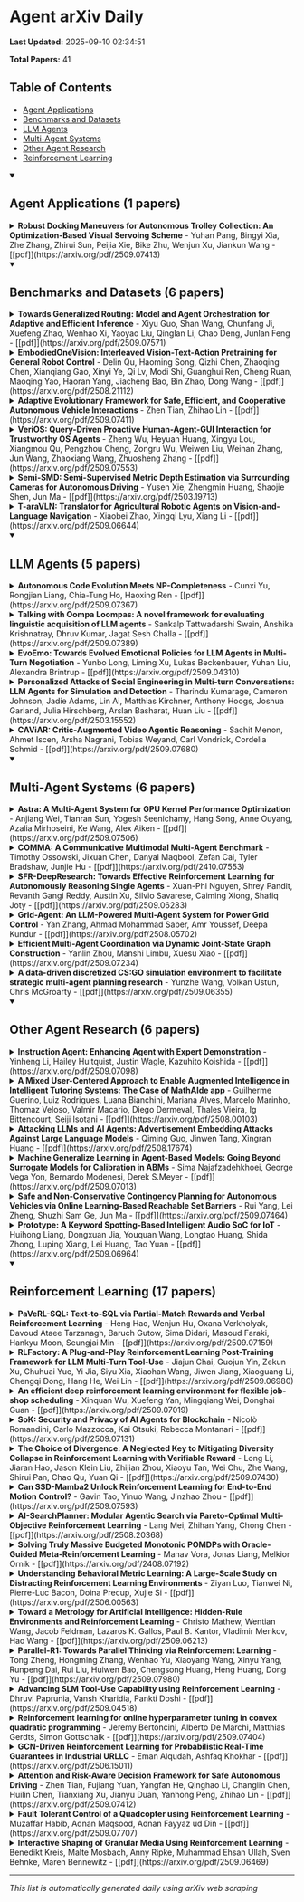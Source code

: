 # Agent arXiv Daily

**Last Updated:** 2025-09-10 02:34:51

**Total Papers:** 41

## Table of Contents

- [Agent Applications](#agent-applications)
- [Benchmarks and Datasets](#benchmarks-and-datasets)
- [LLM Agents](#llm-agents)
- [Multi-Agent Systems](#multi-agent-systems)
- [Other Agent Research](#other-agent-research)
- [Reinforcement Learning](#reinforcement-learning)

<details open>
<summary><h2>Agent Applications (1 papers)</h2></summary>

<details>
<summary><strong>Robust Docking Maneuvers for Autonomous Trolley Collection: An Optimization-Based Visual Servoing Scheme</strong> - Yuhan Pang, Bingyi Xia, Zhe Zhang, Zhirui Sun, Peijia Xie, Bike Zhu, Wenjun Xu, Jiankun Wang - [[pdf]](https://arxiv.org/pdf/2509.07413)</summary>

**Abstract:** Service robots have demonstrated significant potential for autonomous trolley collection and redistribution in public spaces like airports or warehouses to improve efficiency and reduce cost. Usually, a fully autonomous system for the collection and transportation of multiple trolleys is based on a Leader-Follower formation of mobile manipulators, where reliable docking maneuvers of the mobile base are essential to align trolleys into organized queues. However, developing a vision-based robotic docking system faces significant challenges: high precision requirements, environmental disturbances, and inherent robot constraints. To address these challenges, we propose an optimization-based Visual Servoing scheme that incorporates active infrared markers for robust feature extraction across diverse lighting conditions. This framework explicitly models nonholonomic kinematics and visibility constraints within the Hybrid Visual Servoing problem, augmented with an observer for disturbance rejection to ensure precise and stable docking. Experimental results across diverse environments demonstrate the robustness of this system, with quantitative evaluations confirming high docking accuracy.

**arXiv ID:** 2509.07413
</details>

</details>

<details open>
<summary><h2>Benchmarks and Datasets (6 papers)</h2></summary>

<details>
<summary><strong>Towards Generalized Routing: Model and Agent Orchestration for Adaptive and Efficient Inference</strong> - Xiyu Guo, Shan Wang, Chunfang Ji, Xuefeng Zhao, Wenhao Xi, Yaoyao Liu, Qinglan Li, Chao Deng, Junlan Feng - [[pdf]](https://arxiv.org/pdf/2509.07571)</summary>

**Abstract:** The rapid advancement of large language models (LLMs) and domain-specific AI agents has greatly expanded the ecosystem of AI-powered services. User queries, however, are highly diverse and often span multiple domains and task types, resulting in a complex and heterogeneous landscape. This diversity presents a fundamental routing challenge: how to accurately direct each query to an appropriate execution unit while optimizing both performance and efficiency. To address this, we propose MoMA (Mixture of Models and Agents), a generalized routing framework that integrates both LLM and agent-based routing. Built upon a deep understanding of model and agent capabilities, MoMA effectively handles diverse queries through precise intent recognition and adaptive routing strategies, achieving an optimal balance between efficiency and cost. Specifically, we construct a detailed training dataset to profile the capabilities of various LLMs under different routing model structures, identifying the most suitable tasks for each LLM. During inference, queries are dynamically routed to the LLM with the best cost-performance efficiency. We also introduce an efficient agent selection strategy based on a context-aware state machine and dynamic masking. Experimental results demonstrate that the MoMA router offers superior cost-efficiency and scalability compared to existing approaches.

**arXiv ID:** 2509.07571
</details>

<details>
<summary><strong>EmbodiedOneVision: Interleaved Vision-Text-Action Pretraining for General Robot Control</strong> - Delin Qu, Haoming Song, Qizhi Chen, Zhaoqing Chen, Xianqiang Gao, Xinyi Ye, Qi Lv, Modi Shi, Guanghui Ren, Cheng Ruan, Maoqing Yao, Haoran Yang, Jiacheng Bao, Bin Zhao, Dong Wang - [[pdf]](https://arxiv.org/pdf/2508.21112)</summary>

**Abstract:** The human ability to seamlessly perform multimodal reasoning and physical interaction in the open world is a core goal for general-purpose embodied intelligent systems. Recent vision-language-action (VLA) models, which are co-trained on large-scale robot and visual-text data, have demonstrated notable progress in general robot control. However, they still fail to achieve human-level flexibility in interleaved reasoning and interaction. In this work, introduce EO-Robotics, consists of EO-1 model and EO-Data1.5M dataset. EO-1 is a unified embodied foundation model that achieves superior performance in multimodal embodied reasoning and robot control through interleaved vision-text-action pre-training. The development of EO-1 is based on two key pillars: (i) a unified architecture that processes multimodal inputs indiscriminately (image, text, video, and action), and (ii) a massive, high-quality multimodal embodied reasoning dataset, EO-Data1.5M, which contains over 1.5 million samples with emphasis on interleaved vision-text-action comprehension. EO-1 is trained through synergies between auto-regressive decoding and flow matching denoising on EO-Data1.5M, enabling seamless robot action generation and multimodal embodied reasoning. Extensive experiments demonstrate the effectiveness of interleaved vision-text-action learning for open-world understanding and generalization, validated through a variety of long-horizon, dexterous manipulation tasks across multiple embodiments. This paper details the architecture of EO-1, the data construction strategy of EO-Data1.5M, and the training methodology, offering valuable insights for developing advanced embodied foundation models.

**arXiv ID:** 2508.21112
</details>

<details>
<summary><strong>Adaptive Evolutionary Framework for Safe, Efficient, and Cooperative Autonomous Vehicle Interactions</strong> - Zhen Tian, Zhihao Lin - [[pdf]](https://arxiv.org/pdf/2509.07411)</summary>

**Abstract:** Modern transportation systems face significant challenges in ensuring road safety, given serious injuries caused by road accidents. The rapid growth of autonomous vehicles (AVs) has prompted new traffic designs that aim to optimize interactions among AVs. However, effective interactions between AVs remains challenging due to the absence of centralized control. Besides, there is a need for balancing multiple factors, including passenger demands and overall traffic efficiency. Traditional rule-based, optimization-based, and game-theoretic approaches each have limitations in addressing these challenges. Rule-based methods struggle with adaptability and generalization in complex scenarios, while optimization-based methods often require high computational resources. Game-theoretic approaches, such as Stackelberg and Nash games, suffer from limited adaptability and potential inefficiencies in cooperative settings. This paper proposes an Evolutionary Game Theory (EGT)-based framework for AV interactions that overcomes these limitations by utilizing a decentralized and adaptive strategy evolution mechanism. A causal evaluation module (CEGT) is introduced to optimize the evolutionary rate, balancing mutation and evolution by learning from historical interactions. Simulation results demonstrate the proposed CEGT outperforms EGT and popular benchmark games in terms of lower collision rates, improved safety distances, higher speeds, and overall better performance compared to Nash and Stackelberg games across diverse scenarios and parameter settings.

**arXiv ID:** 2509.07411
</details>

<details>
<summary><strong>VeriOS: Query-Driven Proactive Human-Agent-GUI Interaction for Trustworthy OS Agents</strong> - Zheng Wu, Heyuan Huang, Xingyu Lou, Xiangmou Qu, Pengzhou Cheng, Zongru Wu, Weiwen Liu, Weinan Zhang, Jun Wang, Zhaoxiang Wang, Zhuosheng Zhang - [[pdf]](https://arxiv.org/pdf/2509.07553)</summary>

**Abstract:** With the rapid progress of multimodal large language models, operating system (OS) agents become increasingly capable of automating tasks through on-device graphical user interfaces (GUIs). However, most existing OS agents are designed for idealized settings, whereas real-world environments often present untrustworthy conditions. To mitigate risks of over-execution in such scenarios, we propose a query-driven human-agent-GUI interaction framework that enables OS agents to decide when to query humans for more reliable task completion. Built upon this framework, we introduce VeriOS-Agent, a trustworthy OS agent trained with a two-stage learning paradigm that falicitate the decoupling and utilization of meta-knowledge. Concretely, VeriOS-Agent autonomously executes actions in normal conditions while proactively querying humans in untrustworthy scenarios. Experiments show that VeriOS-Agent improves the average step-wise success rate by 20.64\% in untrustworthy scenarios over the state-of-the-art, without compromising normal performance. Analysis highlights VeriOS-Agent's rationality, generalizability, and scalability. The codes, datasets and models are available at this https URL.

**arXiv ID:** 2509.07553
</details>

<details>
<summary><strong>Semi-SMD: Semi-Supervised Metric Depth Estimation via Surrounding Cameras for Autonomous Driving</strong> - Yusen Xie, Zhengmin Huang, Shaojie Shen, Jun Ma - [[pdf]](https://arxiv.org/pdf/2503.19713)</summary>

**Abstract:** In this paper, we introduce Semi-SMD, a novel metric depth estimation framework tailored for surrounding cameras equipment in autonomous driving. In this work, the input data consists of adjacent surrounding frames and camera parameters. We propose a unified spatial-temporal-semantic fusion module to construct the visual fused features. Cross-attention components for surrounding cameras and adjacent frames are utilized to focus on metric scale information refinement and temporal feature matching. Building on this, we propose a pose estimation framework using surrounding cameras, their corresponding estimated depths, and extrinsic parameters, which effectively address the scale ambiguity in multi-camera setups. Moreover, semantic world model and monocular depth estimation world model are integrated to supervised the depth estimation, which improve the quality of depth estimation. We evaluate our algorithm on DDAD and nuScenes datasets, and the results demonstrate that our method achieves state-of-the-art performance in terms of surrounding camera based depth estimation quality. The source code will be available on this https URL.

**arXiv ID:** 2503.19713
</details>

<details>
<summary><strong>T-araVLN: Translator for Agricultural Robotic Agents on Vision-and-Language Navigation</strong> - Xiaobei Zhao, Xingqi Lyu, Xiang Li - [[pdf]](https://arxiv.org/pdf/2509.06644)</summary>

**Abstract:** Agricultural robotic agents have been becoming powerful helpers in a wide range of agricultural tasks, nevertheless, still heavily rely on manual operation or untransportable railway for movement. The AgriVLN method and the A2A benchmark pioneeringly extend Vision-and-Language Navigation (VLN) to the agricultural domain, enabling agents navigate to the target position following the natural language instructions. AgriVLN effectively understands the simple instructions, however, often misunderstands the complicated instructions. To bridge this gap, we propose the method of Translator for Agricultural Robotic Agents on Vision-and-Language Navigation (T-araVLN), in which the Instruction Translator module translates the original instruction to be both refined and precise. Being evaluated on the A2A benchmark, our T-araVLN effectively improves SR from 0.47 to 0.63 and reduces NE from 2.91m to 2.28m, demonstrating the state-of-the-art performance in the agricultural domain. Code: this https URL.

**arXiv ID:** 2509.06644
</details>

</details>

<details open>
<summary><h2>LLM Agents (5 papers)</h2></summary>

<details>
<summary><strong>Autonomous Code Evolution Meets NP-Completeness</strong> - Cunxi Yu, Rongjian Liang, Chia-Tung Ho, Haoxing Ren - [[pdf]](https://arxiv.org/pdf/2509.07367)</summary>

**Abstract:** Large language models (LLMs) have recently shown strong coding abilities, enabling not only static code generation but also iterative code self-evolving through agentic frameworks. Recently, AlphaEvolve \cite{novikov2025alphaevolve} demonstrated that LLM-based coding agents can autonomously improve algorithms and surpass human experts, with scopes limited to isolated kernels spanning hundreds of lines of code. Inspired by AlphaEvolve, we present SATLUTION, the first framework to extend LLM-based code evolution to the full repository scale, encompassing hundreds of files and tens of thousands of lines of C/C++ code. Targeting Boolean Satisfiability (SAT), the canonical NP-complete problem and a cornerstone of both theory and applications. SATLUTION orchestrates LLM agents to directly evolve solver repositories under strict correctness guarantees and distributed runtime feedback, while simultaneously self-evolving its own evolution policies and rules. Starting from SAT Competition 2024 codebases and benchmark, SATLUTION evolved solvers that decisively outperformed the human-designed winners of the SAT Competition 2025, and also surpassed both 2024 and 2025 champions on the 2024 benchmarks.

**arXiv ID:** 2509.07367
</details>

<details>
<summary><strong>Talking with Oompa Loompas: A novel framework for evaluating linguistic acquisition of LLM agents</strong> - Sankalp Tattwadarshi Swain, Anshika Krishnatray, Dhruv Kumar, Jagat Sesh Challa - [[pdf]](https://arxiv.org/pdf/2509.07389)</summary>

**Abstract:** Existing evaluation studies on linguistic competence of large language models (LLM agents) have focused primarily on vocabulary learning, morphological rule induction, syntactic generalization, pragmatic inference, and cross-linguistic transfer. However, none assess whether LLM agents can acquire a language through pattern recognition and interactive feedback, a central feature of human language acquisition. We propose a novel experimental framework in which an LLM agent is evaluated on its ability to acquire and use a newly constructed language (Tinkatongue) in conversation with a bot that understands only Tinkatongue. Our findings show that LLM agents fail to establish a conversation within 100 responses, yet they adopt distinct strategies that mirror human approaches to language learning. The results suggest a new direction for evaluation benchmarks and open pathways to model designs that learn more effectively from interactive feedback.

**arXiv ID:** 2509.07389
</details>

<details>
<summary><strong>EvoEmo: Towards Evolved Emotional Policies for LLM Agents in Multi-Turn Negotiation</strong> - Yunbo Long, Liming Xu, Lukas Beckenbauer, Yuhan Liu, Alexandra Brintrup - [[pdf]](https://arxiv.org/pdf/2509.04310)</summary>

**Abstract:** Recent research on Chain-of-Thought (CoT) reasoning in Large Language Models (LLMs) has demonstrated that agents can engage in \textit{complex}, \textit{multi-turn} negotiations, opening new avenues for agentic AI. However, existing LLM agents largely overlook the functional role of emotions in such negotiations, instead generating passive, preference-driven emotional responses that make them vulnerable to manipulation and strategic exploitation by adversarial counterparts. To address this gap, we present EvoEmo, an evolutionary reinforcement learning framework that optimizes dynamic emotional expression in negotiations. EvoEmo models emotional state transitions as a Markov Decision Process and employs population-based genetic optimization to evolve high-reward emotion policies across diverse negotiation scenarios. We further propose an evaluation framework with two baselines -- vanilla strategies and fixed-emotion strategies -- for benchmarking emotion-aware negotiation. Extensive experiments and ablation studies show that EvoEmo consistently outperforms both baselines, achieving higher success rates, higher efficiency, and increased buyer savings. This findings highlight the importance of adaptive emotional expression in enabling more effective LLM agents for multi-turn negotiation.

**arXiv ID:** 2509.04310
</details>

<details>
<summary><strong>Personalized Attacks of Social Engineering in Multi-turn Conversations: LLM Agents for Simulation and Detection</strong> - Tharindu Kumarage, Cameron Johnson, Jadie Adams, Lin Ai, Matthias Kirchner, Anthony Hoogs, Joshua Garland, Julia Hirschberg, Arslan Basharat, Huan Liu - [[pdf]](https://arxiv.org/pdf/2503.15552)</summary>

**Abstract:** The rapid advancement of conversational agents, particularly chatbots powered by Large Language Models (LLMs), poses a significant risk of social engineering (SE) attacks on social media platforms. SE detection in multi-turn, chat-based interactions is considerably more complex than single-instance detection due to the dynamic nature of these conversations. A critical factor in mitigating this threat is understanding the SE attack mechanisms through which SE attacks operate, specifically how attackers exploit vulnerabilities and how victims' personality traits contribute to their susceptibility. In this work, we propose an LLM-agentic framework, SE-VSim, to simulate SE attack mechanisms by generating multi-turn conversations. We model victim agents with varying personality traits to assess how psychological profiles influence susceptibility to manipulation. Using a dataset of over 1000 simulated conversations, we examine attack scenarios in which adversaries, posing as recruiters, funding agencies, and journalists, attempt to extract sensitive information. Based on this analysis, we present a proof of concept, SE-OmniGuard, to offer personalized protection to users by leveraging prior knowledge of the victims personality, evaluating attack strategies, and monitoring information exchanges in conversations to identify potential SE attempts.

**arXiv ID:** 2503.15552
</details>

<details>
<summary><strong>CAViAR: Critic-Augmented Video Agentic Reasoning</strong> - Sachit Menon, Ahmet Iscen, Arsha Nagrani, Tobias Weyand, Carl Vondrick, Cordelia Schmid - [[pdf]](https://arxiv.org/pdf/2509.07680)</summary>

**Abstract:** Video understanding has seen significant progress in recent years, with models' performance on perception from short clips continuing to rise. Yet, multiple recent benchmarks, such as LVBench, Neptune, and ActivityNet-RTL, show performance wanes for tasks requiring complex reasoning on videos as queries grow more complex and videos grow longer. In this work, we ask: can existing perception capabilities be leveraged to successfully perform more complex video reasoning? In particular, we develop a large language model agent given access to video modules as subagents or tools. Rather than following a fixed procedure to solve queries as in previous work such as Visual Programming, ViperGPT, and MoReVQA, the agent uses the results of each call to a module to determine subsequent steps. Inspired by work in the textual reasoning domain, we introduce a critic to distinguish between instances of successful and unsuccessful sequences from the agent. We show that the combination of our agent and critic achieve strong performance on the previously-mentioned datasets.

**arXiv ID:** 2509.07680
</details>

</details>

<details open>
<summary><h2>Multi-Agent Systems (6 papers)</h2></summary>

<details>
<summary><strong>Astra: A Multi-Agent System for GPU Kernel Performance Optimization</strong> - Anjiang Wei, Tianran Sun, Yogesh Seenichamy, Hang Song, Anne Ouyang, Azalia Mirhoseini, Ke Wang, Alex Aiken - [[pdf]](https://arxiv.org/pdf/2509.07506)</summary>

**Abstract:** GPU kernel optimization has long been a central challenge at the intersection of high-performance computing and machine learning. Efficient kernels are crucial for accelerating large language model (LLM) training and serving, yet attaining high performance typically requires extensive manual tuning. Compiler-based systems reduce some of this burden, but still demand substantial manual design and engineering effort. Recently, researchers have explored using LLMs for GPU kernel generation, though prior work has largely focused on translating high-level PyTorch modules into CUDA code. In this work, we introduce Astra, the first LLM-based multi-agent system for GPU kernel optimization. Unlike previous approaches, Astra starts from existing CUDA implementations extracted from SGLang, a widely deployed framework for serving LLMs, rather than treating PyTorch modules as the specification. Within Astra, specialized LLM agents collaborate through iterative code generation, testing, profiling, and planning to produce kernels that are both correct and high-performance. On kernels from SGLang, Astra achieves an average speedup of 1.32x using zero-shot prompting with OpenAI o4-mini. A detailed case study further demonstrates that LLMs can autonomously apply loop transformations, optimize memory access patterns, exploit CUDA intrinsics, and leverage fast math operations to yield substantial performance gains. Our work highlights multi-agent LLM systems as a promising new paradigm for GPU kernel optimization.

**arXiv ID:** 2509.07506
</details>

<details>
<summary><strong>COMMA: A Communicative Multimodal Multi-Agent Benchmark</strong> - Timothy Ossowski, Jixuan Chen, Danyal Maqbool, Zefan Cai, Tyler Bradshaw, Junjie Hu - [[pdf]](https://arxiv.org/pdf/2410.07553)</summary>

**Abstract:** The rapid advances of multimodal agents built on large foundation models have largely overlooked their potential for language-based communication between agents in collaborative tasks. This oversight presents a critical gap in understanding their effectiveness in real-world deployments, particularly when communicating with humans. Existing agentic benchmarks fail to address key aspects of inter-agent communication and collaboration, particularly in scenarios where agents have unequal access to information and must work together to achieve tasks beyond the scope of individual capabilities. To fill this gap, we introduce COMMA: a novel puzzle benchmark designed to evaluate the collaborative performance of multimodal multi-agent systems through language communication. Our benchmark features a variety of multimodal puzzles, providing a comprehensive evaluation across four key categories of agentic capability in a communicative collaboration setting. Our findings reveal surprising weaknesses in state-of-the-art models, including strong proprietary models like GPT-4o and reasoning models like o4-mini. Many chain of thought reasoning models such as R1-Onevision and LLaVA-CoT struggle to outperform even a random baseline in agent-agent collaboration, indicating a potential growth area in their communication abilities.

**arXiv ID:** 2410.07553
</details>

<details>
<summary><strong>SFR-DeepResearch: Towards Effective Reinforcement Learning for Autonomously Reasoning Single Agents</strong> - Xuan-Phi Nguyen, Shrey Pandit, Revanth Gangi Reddy, Austin Xu, Silvio Savarese, Caiming Xiong, Shafiq Joty - [[pdf]](https://arxiv.org/pdf/2509.06283)</summary>

**Abstract:** Equipping large language models (LLMs) with complex, interleaved reasoning and tool-use capabilities has become a key focus in agentic AI research, especially with recent advances in reasoning-oriented (``thinking'') models. Such capabilities are key to unlocking a number of important applications. One such application is Deep Research (DR), which requires extensive search and reasoning over many sources. Our work in this paper focuses on the development of native Autonomous Single-Agent models for DR featuring minimal web crawling and Python tool integration. Unlike multi-agent systems, where agents take up pre-defined roles and are told what to do at each step in a static workflow, an autonomous single-agent determines its next action dynamically based on context, without manual directive. While prior work has proposed training recipes for base or instruction-tuned LLMs, we focus on continual reinforcement learning (RL) of reasoning-optimized models to further enhance agentic skills while preserving reasoning ability. Towards this end, we propose a simple RL recipe with entirely synthetic data, which we apply to various open-source LLMs. Our best variant SFR-DR-20B achieves up to 28.7% on Humanity's Last Exam benchmark. In addition, we conduct key analysis experiments to provide more insights into our methodologies.

**arXiv ID:** 2509.06283
</details>

<details>
<summary><strong>Grid-Agent: An LLM-Powered Multi-Agent System for Power Grid Control</strong> - Yan Zhang, Ahmad Mohammad Saber, Amr Youssef, Deepa Kundur - [[pdf]](https://arxiv.org/pdf/2508.05702)</summary>

**Abstract:** Modern power grids face unprecedented complexity from Distributed Energy Resources (DERs), Electric Vehicles (EVs), and extreme weather, while also being increasingly exposed to cyberattacks that can trigger grid violations. This paper introduces Grid-Agent, an autonomous AI-driven framework that leverages Large Language Models (LLMs) within a multi-agent system to detect and remediate violations. Grid-Agent integrates semantic reasoning with numerical precision through modular agents: a planning agent generates coordinated action sequences using power flow solvers, while a validation agent ensures stability and safety through sandboxed execution with rollback mechanisms. To enhance scalability, the framework employs an adaptive multi-scale network representation that dynamically adjusts encoding schemes based on system size and complexity. Violation resolution is achieved through optimizing switch configurations, battery deployment, and load curtailment. Our experiments on IEEE and CIGRE benchmark networks, including the IEEE 69-bus, CIGRE MV, IEEE 30-bus test systems, demonstrate superior mitigation performance, highlighting Grid-Agent's suitability for modern smart grids requiring rapid, adaptive response.

**arXiv ID:** 2508.05702
</details>

<details>
<summary><strong>Efficient Multi-Agent Coordination via Dynamic Joint-State Graph Construction</strong> - Yanlin Zhou, Manshi Limbu, Xuesu Xiao - [[pdf]](https://arxiv.org/pdf/2509.07234)</summary>

**Abstract:** Multi-agent pathfinding (MAPF) traditionally focuses on collision avoidance, but many real-world applications require active coordination between agents to improve team performance. This paper introduces Team Coordination on Graphs with Risky Edges (TCGRE), where agents collaborate to reduce traversal costs on high-risk edges via support from teammates. We reformulate TCGRE as a 3D matching problem-mapping robot pairs, support pairs, and time steps-and rigorously prove its NP-hardness via reduction from Minimum 3D Matching. To address this complexity, (in the conference version) we proposed efficient decomposition methods, reducing the problem to tractable subproblems: Joint-State Graph (JSG): Encodes coordination as a single-agent shortest-path problem. Coordination-Exhaustive Search (CES): Optimizes support assignments via exhaustive pairing. Receding-Horizon Optimistic Cooperative A* (RHOCA*): Balances optimality and scalability via horizon-limited planning. Further in this extension, we introduce a dynamic graph construction method (Dynamic-HJSG), leveraging agent homogeneity to prune redundant states and reduce computational overhead by constructing the joint-state graph dynamically. Theoretical analysis shows Dynamic-HJSG preserves optimality while lowering complexity from exponential to polynomial in key cases. Empirical results validate scalability for large teams and graphs, with HJSG outperforming baselines greatly in runtime in different sizes and types of graphs. This work bridges combinatorial optimization and multi-agent planning, offering a principled framework for collaborative pathfinding with provable guarantees, and the key idea of the solution can be widely extended to many other collaborative optimization problems, such as MAPF.

**arXiv ID:** 2509.07234
</details>

<details>
<summary><strong>A data-driven discretized CS:GO simulation environment to facilitate strategic multi-agent planning research</strong> - Yunzhe Wang, Volkan Ustun, Chris McGroarty - [[pdf]](https://arxiv.org/pdf/2509.06355)</summary>

**Abstract:** Modern simulation environments for complex multi-agent interactions must balance high-fidelity detail with computational efficiency. We present DECOY, a novel multi-agent simulator that abstracts strategic, long-horizon planning in 3D terrains into high-level discretized simulation while preserving low-level environmental fidelity. Using Counter-Strike: Global Offensive (CS:GO) as a testbed, our framework accurately simulates gameplay using only movement decisions as tactical positioning -- without explicitly modeling low-level mechanics such as aiming and shooting. Central to our approach is a waypoint system that simplifies and discretizes continuous states and actions, paired with neural predictive and generative models trained on real CS:GO tournament data to reconstruct event outcomes. Extensive evaluations show that replays generated from human data in DECOY closely match those observed in the original game. Our publicly available simulation environment provides a valuable tool for advancing research in strategic multi-agent planning and behavior generation.

**arXiv ID:** 2509.06355
</details>

</details>

<details open>
<summary><h2>Other Agent Research (6 papers)</h2></summary>

<details>
<summary><strong>Instruction Agent: Enhancing Agent with Expert Demonstration</strong> - Yinheng Li, Hailey Hultquist, Justin Wagle, Kazuhito Koishida - [[pdf]](https://arxiv.org/pdf/2509.07098)</summary>

**Abstract:** Graphical user interface (GUI) agents have advanced rapidly but still struggle with complex tasks involving novel UI elements, long-horizon actions, and personalized trajectories. In this work, we introduce Instruction Agent, a GUI agent that leverages expert demonstrations to solve such tasks, enabling completion of otherwise difficult workflows. Given a single demonstration, the agent extracts step-by-step instructions and executes them by strictly following the trajectory intended by the user, which avoids making mistakes during execution. The agent leverages the verifier and backtracker modules further to improve robustness. Both modules are critical to understand the current outcome from each action and handle unexpected interruptions(such as pop-up windows) during execution. Our experiments show that Instruction Agent achieves a 60% success rate on a set of tasks in OSWorld that all top-ranked agents failed to complete. The Instruction Agent offers a practical and extensible framework, bridging the gap between current GUI agents and reliable real-world GUI task automation.

**arXiv ID:** 2509.07098
</details>

<details>
<summary><strong>A Mixed User-Centered Approach to Enable Augmented Intelligence in Intelligent Tutoring Systems: The Case of MathAIde app</strong> - Guilherme Guerino, Luiz Rodrigues, Luana Bianchini, Mariana Alves, Marcelo Marinho, Thomaz Veloso, Valmir Macario, Diego Dermeval, Thales Vieira, Ig Bittencourt, Seiji Isotani - [[pdf]](https://arxiv.org/pdf/2508.00103)</summary>

**Abstract:** This study explores the integration of Augmented Intelligence (AuI) in Intelligent Tutoring Systems (ITS) to address challenges in Artificial Intelligence in Education (AIED), including teacher involvement, AI reliability, and resource accessibility. We present MathAIde, an ITS that uses computer vision and AI to correct mathematics exercises from student work photos and provide feedback. The system was designed through a collaborative process involving brainstorming with teachers, high-fidelity prototyping, A/B testing, and a real-world case study. Findings emphasize the importance of a teacher-centered, user-driven approach, where AI suggests remediation alternatives while teachers retain decision-making. Results highlight efficiency, usability, and adoption potential in classroom contexts, particularly in resource-limited environments. The study contributes practical insights into designing ITSs that balance user needs and technological feasibility, while advancing AIED research by demonstrating the effectiveness of a mixed-methods, user-centered approach to implementing AuI in educational technologies.

**arXiv ID:** 2508.00103
</details>

<details>
<summary><strong>Attacking LLMs and AI Agents: Advertisement Embedding Attacks Against Large Language Models</strong> - Qiming Guo, Jinwen Tang, Xingran Huang - [[pdf]](https://arxiv.org/pdf/2508.17674)</summary>

**Abstract:** We introduce Advertisement Embedding Attacks (AEA), a new class of LLM security threats that stealthily inject promotional or malicious content into model outputs and AI agents. AEA operate through two low-cost vectors: (1) hijacking third-party service-distribution platforms to prepend adversarial prompts, and (2) publishing back-doored open-source checkpoints fine-tuned with attacker data. Unlike conventional attacks that degrade accuracy, AEA subvert information integrity, causing models to return covert ads, propaganda, or hate speech while appearing normal. We detail the attack pipeline, map five stakeholder victim groups, and present an initial prompt-based self-inspection defense that mitigates these injections without additional model retraining. Our findings reveal an urgent, under-addressed gap in LLM security and call for coordinated detection, auditing, and policy responses from the AI-safety community.

**arXiv ID:** 2508.17674
</details>

<details>
<summary><strong>Machine Generalize Learning in Agent-Based Models: Going Beyond Surrogate Models for Calibration in ABMs</strong> - Sima Najafzadehkhoei, George Vega Yon, Bernardo Modenesi, Derek S.Meyer - [[pdf]](https://arxiv.org/pdf/2509.07013)</summary>

**Abstract:** Calibrating agent-based epidemic models is computationally demanding. We present a supervised machine learning calibrator that learns the inverse mapping from epidemic time series to SIR parameters. A three-layer bidirectional LSTM ingests 60-day incidence together with population size and recovery rate, and outputs transmission probability, contact rate, and R0. Training uses a composite loss with an epidemiology-motivated consistency penalty that encourages R0 \* recovery rate to equal transmission probability \* contact rate.
In a 1000-scenario simulation study, we compare the calibrator with Approximate Bayesian Computation (likelihood-free MCMC). The method achieves lower error across all targets (MAE: R0 0.0616 vs 0.275; transmission 0.0715 vs 0.128; contact 1.02 vs 4.24), produces tighter predictive intervals with near nominal coverage, and reduces wall clock time from 77.4 s to 2.35 s per calibration. Although contact rate and transmission probability are partially nonidentifiable, the approach reproduces epidemic curves more faithfully than ABC, enabling fast and practical calibration. We evaluate it on SIR agent based epidemics generated with epiworldR and provide an implementation in R.

**arXiv ID:** 2509.07013
</details>

<details>
<summary><strong>Safe and Non-Conservative Contingency Planning for Autonomous Vehicles via Online Learning-Based Reachable Set Barriers</strong> - Rui Yang, Lei Zheng, Shuzhi Sam Ge, Jun Ma - [[pdf]](https://arxiv.org/pdf/2509.07464)</summary>

**Abstract:** Autonomous vehicles must navigate dynamically uncertain environments while balancing the safety and driving efficiency. This challenge is exacerbated by the unpredictable nature of surrounding human-driven vehicles (HVs) and perception inaccuracies, which require planners to adapt to evolving uncertainties while maintaining safe trajectories. Overly conservative planners degrade driving efficiency, while deterministic approaches may encounter serious issues and risks of failure when faced with sudden and unexpected maneuvers. To address these issues, we propose a real-time contingency trajectory optimization framework in this paper. By employing event-triggered online learning of HV control-intent sets, our method dynamically quantifies multi-modal HV uncertainties and refines the forward reachable set (FRS) incrementally. Crucially, we enforce invariant safety through FRS-based barrier constraints that ensure safety without reliance on accurate trajectory prediction of HVs. These constraints are embedded in contingency trajectory optimization and solved efficiently through consensus alternative direction method of multipliers (ADMM). The system continuously adapts to the uncertainties in HV behaviors, preserving feasibility and safety without resorting to excessive conservatism. High-fidelity simulations on highway and urban scenarios, as well as a series of real-world experiments demonstrate significant improvements in driving efficiency and passenger comfort while maintaining safety under uncertainty. The project page is available at this https URL.

**arXiv ID:** 2509.07464
</details>

<details>
<summary><strong>Prototype: A Keyword Spotting-Based Intelligent Audio SoC for IoT</strong> - Huihong Liang, Dongxuan Jia, Youquan Wang, Longtao Huang, Shida Zhong, Luping Xiang, Lei Huang, Tao Yuan - [[pdf]](https://arxiv.org/pdf/2509.06964)</summary>

**Abstract:** In this demo, we present a compact intelligent audio system-on-chip (SoC) integrated with a keyword spotting accelerator, enabling ultra-low latency, low-power, and low-cost voice interaction in Internet of Things (IoT) devices. Through algorithm-hardware co-design, the system's energy efficiency is maximized. We demonstrate the system's capabilities through a live FPGA-based prototype, showcasing stable performance and real-time voice interaction for edge intelligence applications.

**arXiv ID:** 2509.06964
</details>

</details>

<details open>
<summary><h2>Reinforcement Learning (17 papers)</h2></summary>

<details>
<summary><strong>PaVeRL-SQL: Text-to-SQL via Partial-Match Rewards and Verbal Reinforcement Learning</strong> - Heng Hao, Wenjun Hu, Oxana Verkholyak, Davoud Ataee Tarzanagh, Baruch Gutow, Sima Didari, Masoud Faraki, Hankyu Moon, Seungjai Min - [[pdf]](https://arxiv.org/pdf/2509.07159)</summary>

**Abstract:** Text-to-SQL models allow users to interact with a database more easily by generating executable SQL statements from natural-language questions. Despite recent successes on simpler databases and questions, current Text-to-SQL methods still suffer from low execution accuracy on industry-scale databases and complex questions involving domain-specific business logic. We present \emph{PaVeRL-SQL}, a framework that combines \emph{Partial-Match Rewards} and \emph{Verbal Reinforcement Learning} to drive self-improvement in reasoning language models (RLMs) for Text-to-SQL. To handle practical use cases, we adopt two pipelines: (1) a newly designed in-context learning framework with group self-evaluation (verbal-RL), using capable open- and closed-source large language models (LLMs) as backbones; and (2) a chain-of-thought (CoT) RL pipeline with a small backbone model (OmniSQL-7B) trained with a specially designed reward function and two-stage RL. These pipelines achieve state-of-the-art (SOTA) results on popular Text-to-SQL benchmarks -- Spider, Spider 2.0, and BIRD. For the industrial-level Spider2.0-SQLite benchmark, the verbal-RL pipeline achieves an execution accuracy 7.4\% higher than SOTA, and the CoT pipeline is 1.4\% higher. RL training with mixed SQL dialects yields strong, threefold gains, particularly for dialects with limited training data. Overall, \emph{PaVeRL-SQL} delivers reliable, SOTA Text-to-SQL under realistic industrial constraints. The code is available at this https URL.

**arXiv ID:** 2509.07159
</details>

<details>
<summary><strong>RLFactory: A Plug-and-Play Reinforcement Learning Post-Training Framework for LLM Multi-Turn Tool-Use</strong> - Jiajun Chai, Guojun Yin, Zekun Xu, Chuhuai Yue, Yi Jia, Siyu Xia, Xiaohan Wang, Jiwen Jiang, Xiaoguang Li, Chengqi Dong, Hang He, Wei Lin - [[pdf]](https://arxiv.org/pdf/2509.06980)</summary>

**Abstract:** Large language models excel at basic reasoning but struggle with tasks that require interaction with external tools. We present RLFactory, a plug-and-play reinforcement learning post-training framework for multi-round tool use. RLFactory tackles (i) tool-call stability and adaptability amid tool heterogeneity and interface issues via an asyncio-based asynchronous caller and a decoupled tool/training architecture, and (ii) diverse evaluation needs via a reward layer supporting rule-based, model-judgment, and tool-verification signals. It reconstructs the MDP by introducing observation markers from tool feedback, closing the loop among model, tools, and environment, and implements a generate-parse-invoke-update workflow for dynamic policy optimization. On Search-R1 with Qwen3-4B, RLFactory achieves a 0.486 test score on the Natural Questions (NQ) dataset, surpassing larger models trained with similar techniques (e.g., Qwen2.5-7B-Instruct-GRPO at 0.473), and increases training throughput by 6.8x. RLFactory provides a low-barrier, highly adaptable framework for strengthening multi-round tool use of LLMs in real-world scenarios. Code: this https URL.

**arXiv ID:** 2509.06980
</details>

<details>
<summary><strong>An efficient deep reinforcement learning environment for flexible job-shop scheduling</strong> - Xinquan Wu, Xuefeng Yan, Mingqiang Wei, Donghai Guan - [[pdf]](https://arxiv.org/pdf/2509.07019)</summary>

**Abstract:** The Flexible Job-shop Scheduling Problem (FJSP) is a classical combinatorial optimization problem that has a wide-range of applications in the real world. In order to generate fast and accurate scheduling solutions for FJSP, various deep reinforcement learning (DRL) scheduling methods have been developed. However, these methods are mainly focused on the design of DRL scheduling Agent, overlooking the modeling of DRL environment. This paper presents a simple chronological DRL environment for FJSP based on discrete event simulation and an end-to-end DRL scheduling model is proposed based on the proximal policy optimization (PPO). Furthermore, a short novel state representation of FJSP is proposed based on two state variables in the scheduling environment and a novel comprehensible reward function is designed based on the scheduling area of machines. Experimental results on public benchmark instances show that the performance of simple priority dispatching rules (PDR) is improved in our scheduling environment and our DRL scheduling model obtains competing performance compared with OR-Tools, meta-heuristic, DRL and PDR scheduling methods.

**arXiv ID:** 2509.07019
</details>

<details>
<summary><strong>SoK: Security and Privacy of AI Agents for Blockchain</strong> - Nicolò Romandini, Carlo Mazzocca, Kai Otsuki, Rebecca Montanari - [[pdf]](https://arxiv.org/pdf/2509.07131)</summary>

**Abstract:** Blockchain and smart contracts have garnered significant interest in recent years as the foundation of a decentralized, trustless digital ecosystem, thereby eliminating the need for traditional centralized authorities. Despite their central role in powering Web3, their complexity still presents significant barriers for non-expert users. To bridge this gap, Artificial Intelligence (AI)-based agents have emerged as valuable tools for interacting with blockchain environments, supporting a range of tasks, from analyzing on-chain data and optimizing transaction strategies to detecting vulnerabilities within smart contracts. While interest in applying AI to blockchain is growing, the literature still lacks a comprehensive survey that focuses specifically on the intersection with AI agents. Most of the related work only provides general considerations, without focusing on any specific domain. This paper addresses this gap by presenting the first Systematization of Knowledge dedicated to AI-driven systems for blockchain, with a special focus on their security and privacy dimensions, shedding light on their applications, limitations, and future research directions.

**arXiv ID:** 2509.07131
</details>

<details>
<summary><strong>The Choice of Divergence: A Neglected Key to Mitigating Diversity Collapse in Reinforcement Learning with Verifiable Reward</strong> - Long Li, Jiaran Hao, Jason Klein Liu, Zhijian Zhou, Xiaoyu Tan, Wei Chu, Zhe Wang, Shirui Pan, Chao Qu, Yuan Qi - [[pdf]](https://arxiv.org/pdf/2509.07430)</summary>

**Abstract:** A central paradox in fine-tuning Large Language Models (LLMs) with Reinforcement Learning with Verifiable Reward (RLVR) is the frequent degradation of multi-attempt performance (Pass@k) despite improvements in single-attempt accuracy (Pass@1). This is often accompanied by catastrophic forgetting, where models lose previously acquired skills. While various methods have been proposed, the choice and function of the divergence term have been surprisingly unexamined as a proactive solution. We argue that standard RLVR objectives -- both those using the mode-seeking reverse KL-divergence and those forgoing a divergence term entirely -- lack a crucial mechanism for knowledge retention. The reverse-KL actively accelerates this decay by narrowing the policy, while its absence provides no safeguard against the model drifting from its diverse knowledge base. We propose a fundamental shift in perspective: using the divergence term itself as the solution. Our framework, Diversity-Preserving Hybrid RL (DPH-RL), leverages mass-covering f-divergences (like forward-KL and JS-divergence) to function as a rehearsal mechanism. By continuously referencing the initial policy, this approach forces the model to maintain broad solution coverage. Extensive experiments on math and SQL generation demonstrate that DPH-RL not only resolves the Pass@k degradation but improves both Pass@1 and Pass@k in- and out-of-domain. Additionally, DPH-RL is more training-efficient because it computes f-divergence using generator functions, requiring only sampling from the initial policy and no online reference model. Our work highlights a crucial, overlooked axis for improving RLVR, demonstrating that the proper selection of a divergence measure is a powerful tool for building more general and diverse reasoning models.

**arXiv ID:** 2509.07430
</details>

<details>
<summary><strong>Can SSD-Mamba2 Unlock Reinforcement Learning for End-to-End Motion Control?</strong> - Gavin Tao, Yinuo Wang, Jinzhao Zhou - [[pdf]](https://arxiv.org/pdf/2509.07593)</summary>

**Abstract:** End-to-end reinforcement learning for motion control promises unified perception-action policies that scale across embodiments and tasks, yet most deployed controllers are either blind (proprioception-only) or rely on fusion backbones with unfavorable compute-memory trade-offs. Recurrent controllers struggle with long-horizon credit assignment, and Transformer-based fusion incurs quadratic cost in token length, limiting temporal and spatial context. We present a vision-driven cross-modal RL framework built on SSD-Mamba2, a selective state-space backbone that applies state-space duality (SSD) to enable both recurrent and convolutional scanning with hardware-aware streaming and near-linear scaling. Proprioceptive states and exteroceptive observations (e.g., depth tokens) are encoded into compact tokens and fused by stacked SSD-Mamba2 layers. The selective state-space updates retain long-range dependencies with markedly lower latency and memory use than quadratic self-attention, enabling longer look-ahead, higher token resolution, and stable training under limited compute. Policies are trained end-to-end under curricula that randomize terrain and appearance and progressively increase scene complexity. A compact, state-centric reward balances task progress, energy efficiency, and safety. Across diverse motion-control scenarios, our approach consistently surpasses strong state-of-the-art baselines in return, safety (collisions and falls), and sample efficiency, while converging faster at the same compute budget. These results suggest that SSD-Mamba2 provides a practical fusion backbone for scalable, foresightful, and efficient end-to-end motion control.

**arXiv ID:** 2509.07593
</details>

<details>
<summary><strong>AI-SearchPlanner: Modular Agentic Search via Pareto-Optimal Multi-Objective Reinforcement Learning</strong> - Lang Mei, Zhihan Yang, Chong Chen - [[pdf]](https://arxiv.org/pdf/2508.20368)</summary>

**Abstract:** Recent studies have explored integrating Large Language Models (LLMs) with search engines to leverage both the LLMs' internal pre-trained knowledge and external information. Specially, reinforcement learning (RL) has emerged as a promising paradigm for enhancing LLM reasoning through multi-turn interactions with search engines. However, existing RL-based search agents rely on a single LLM to handle both search planning and question-answering (QA) tasks in an end-to-end manner, which limits their ability to optimize both capabilities simultaneously. In practice, sophisticated AI search systems often employ a large, frozen LLM (e.g., GPT-4, DeepSeek-R1) to ensure high-quality QA. Thus, a more effective and efficient approach is to utilize a small, trainable LLM dedicated to search planning. In this paper, we propose \textbf{AI-SearchPlanner}, a novel reinforcement learning framework designed to enhance the performance of frozen QA models by focusing on search planning. Specifically, our approach introduces three key innovations: 1) Decoupling the Architecture of the Search Planner and Generator, 2) Dual-Reward Alignment for Search Planning, and 3) Pareto Optimization of Planning Utility and Cost, to achieve the objectives. Extensive experiments on real-world datasets demonstrate that AI SearchPlanner outperforms existing RL-based search agents in both effectiveness and efficiency, while exhibiting strong generalization capabilities across diverse frozen QA models and data domains.

**arXiv ID:** 2508.20368
</details>

<details>
<summary><strong>Solving Truly Massive Budgeted Monotonic POMDPs with Oracle-Guided Meta-Reinforcement Learning</strong> - Manav Vora, Jonas Liang, Melkior Ornik - [[pdf]](https://arxiv.org/pdf/2408.07192)</summary>

**Abstract:** Monotonic Partially Observable Markov Decision Processes (POMDPs), where the system state progressively decreases until a restorative action is performed, can be used to model sequential repair problems effectively. This paper considers the problem of solving budget-constrained multi-component monotonic POMDPs, where a finite budget limits the maximal number of restorative actions. For a large number of components, solving such a POMDP using current methods is computationally intractable due to the exponential growth in the state space with an increasing number of components. To address this challenge, we propose a two-step approach. Since the individual components of a budget-constrained multi-component monotonic POMDP are only connected via the shared budget, we first approximate the optimal budget allocation among these components using an approximation of each component POMDP's optimal value function which is obtained through a random forest model. Subsequently, we introduce an oracle-guided meta-trained Proximal Policy Optimization (PPO) algorithm to solve each of the independent budget-constrained single-component monotonic POMDPs. The oracle policy is obtained by performing value iteration on the corresponding monotonic Markov Decision Process (MDP). This two-step method provides scalability in solving truly massive multi-component monotonic POMDPs. To demonstrate the efficacy of our approach, we consider a real-world maintenance scenario that involves inspection and repair of an administrative building by a team of agents within a maintenance budget. Finally, we perform a computational complexity analysis for a varying number of components to show the scalability of the proposed approach.

**arXiv ID:** 2408.07192
</details>

<details>
<summary><strong>Understanding Behavioral Metric Learning: A Large-Scale Study on Distracting Reinforcement Learning Environments</strong> - Ziyan Luo, Tianwei Ni, Pierre-Luc Bacon, Doina Precup, Xujie Si - [[pdf]](https://arxiv.org/pdf/2506.00563)</summary>

**Abstract:** A key approach to state abstraction is approximating behavioral metrics (notably, bisimulation metrics) in the observation space and embedding these learned distances in the representation space. While promising for robustness to task-irrelevant noise, as shown in prior work, accurately estimating these metrics remains challenging, requiring various design choices that create gaps between theory and practice. Prior evaluations focus mainly on final returns, leaving the quality of learned metrics and the source of performance gains unclear. To systematically assess how metric learning works in deep reinforcement learning (RL), we evaluate five recent approaches, unified conceptually as isometric embeddings with varying design choices. We benchmark them with baselines across 20 state-based and 14 pixel-based tasks, spanning 370 task configurations with diverse noise settings. Beyond final returns, we introduce the evaluation of a denoising factor to quantify the encoder's ability to filter distractions. To further isolate the effect of metric learning, we propose and evaluate an isolated metric estimation setting, in which the encoder is influenced solely by the metric loss. Finally, we release an open-source, modular codebase to improve reproducibility and support future research on metric learning in deep RL.

**arXiv ID:** 2506.00563
</details>

<details>
<summary><strong>Toward a Metrology for Artificial Intelligence: Hidden-Rule Environments and Reinforcement Learning</strong> - Christo Mathew, Wentian Wang, Jacob Feldman, Lazaros K. Gallos, Paul B. Kantor, Vladimir Menkov, Hao Wang - [[pdf]](https://arxiv.org/pdf/2509.06213)</summary>

**Abstract:** We investigate reinforcement learning in the Game Of Hidden Rules (GOHR) environment, a complex puzzle in which an agent must infer and execute hidden rules to clear a 6$\times$6 board by placing game pieces into buckets. We explore two state representation strategies, namely Feature-Centric (FC) and Object-Centric (OC), and employ a Transformer-based Advantage Actor-Critic (A2C) algorithm for training. The agent has access only to partial observations and must simultaneously infer the governing rule and learn the optimal policy through experience. We evaluate our models across multiple rule-based and trial-list-based experimental setups, analyzing transfer effects and the impact of representation on learning efficiency.

**arXiv ID:** 2509.06213
</details>

<details>
<summary><strong>Parallel-R1: Towards Parallel Thinking via Reinforcement Learning</strong> - Tong Zheng, Hongming Zhang, Wenhao Yu, Xiaoyang Wang, Xinyu Yang, Runpeng Dai, Rui Liu, Huiwen Bao, Chengsong Huang, Heng Huang, Dong Yu - [[pdf]](https://arxiv.org/pdf/2509.07980)</summary>

**Abstract:** Parallel thinking has emerged as a novel approach for enhancing the reasoning capabilities of large language models (LLMs) by exploring multiple reasoning paths concurrently. However, activating such capabilities through training remains challenging, as existing methods predominantly rely on supervised fine-tuning (SFT) over synthetic data, which encourages teacher-forced imitation rather than exploration and generalization. Different from them, we propose \textbf{Parallel-R1}, the first reinforcement learning (RL) framework that enables parallel thinking behaviors for complex real-world reasoning tasks. Our framework employs a progressive curriculum that explicitly addresses the cold-start problem in training parallel thinking with RL. We first use SFT on prompt-generated trajectories from easier tasks to instill the parallel thinking ability, then transition to RL to explore and generalize this skill on harder problems. Experiments on various math benchmarks, including MATH, AMC23, and AIME, show that Parallel-R1 successfully instills parallel thinking, leading to 8.4% accuracy improvements over the sequential thinking model trained directly on challenging tasks with RL. Further analysis reveals a clear shift in the model's thinking behavior: at an early stage, it uses parallel thinking as an exploration strategy, while in a later stage, it uses the same capability for multi-perspective verification. Most significantly, we validate parallel thinking as a \textbf{mid-training exploration scaffold}, where this temporary exploratory phase unlocks a higher performance ceiling after RL, yielding a 42.9% improvement over the baseline on AIME25. Our model, data, and code will be open-source at this https URL.

**arXiv ID:** 2509.07980
</details>

<details>
<summary><strong>Advancing SLM Tool-Use Capability using Reinforcement Learning</strong> - Dhruvi Paprunia, Vansh Kharidia, Pankti Doshi - [[pdf]](https://arxiv.org/pdf/2509.04518)</summary>

**Abstract:** In an era where tool-augmented AI agents are becoming increasingly vital, our findings highlight the ability of Group Relative Policy Optimization (GRPO) to empower SLMs, which are traditionally constrained in tool use. The ability to use tools effectively has become a defining feature of Large Language Models (LLMs), allowing them to access external data and internal resources. As AI agents grow more sophisticated, tool-use capabilities have become indispensable. While LLMs have made significant progress in this area, Small Language Models (SLMs) still face challenges in accurately integrating tool use, especially in resource-constrained settings.
This study investigates how Reinforcement Learning, specifically Group Relative Policy Optimization (GRPO), can enhance the tool-use accuracy of SLMs. By designing a well-defined reward system that reinforces structured JSON output, correct tool selection, and precise parameter usage, we demonstrate that GRPO enables SLMs to achieve significant improvements in tool-use capabilities (function calling/JSON output). Our approach provides a computationally efficient training method that enhances SLMs practical deployment in real-world AI applications.

**arXiv ID:** 2509.04518
</details>

<details>
<summary><strong>Reinforcement learning for online hyperparameter tuning in convex quadratic programming</strong> - Jeremy Bertoncini, Alberto De Marchi, Matthias Gerdts, Simon Gottschalk - [[pdf]](https://arxiv.org/pdf/2509.07404)</summary>

**Abstract:** Quadratic programming is a workhorse of modern nonlinear optimization, control, and data science. Although regularized methods offer convergence guarantees under minimal assumptions on the problem data, they can exhibit the slow tail-convergence typical of first-order schemes, thus requiring many iterations to achieve high-accuracy solutions. Moreover, hyperparameter tuning significantly impacts on the solver performance but how to find an appropriate parameter configuration remains an elusive research question. To address these issues, we explore how data-driven approaches can accelerate the solution process. Aiming at high-accuracy solutions, we focus on a stabilized interior-point solver and carefully handle its two-loop flow and control parameters. We will show that reinforcement learning can make a significant contribution to facilitating the solver tuning and to speeding up the optimization process. Numerical experiments demonstrate that, after a lightweight training, the learned policy generalizes well to different problem classes with varying dimensions and to various solver configurations.

**arXiv ID:** 2509.07404
</details>

<details>
<summary><strong>GCN-Driven Reinforcement Learning for Probabilistic Real-Time Guarantees in Industrial URLLC</strong> - Eman Alqudah, Ashfaq Khokhar - [[pdf]](https://arxiv.org/pdf/2506.15011)</summary>

**Abstract:** Ensuring packet-level communication quality is vital for ultra-reliable, low-latency communications (URLLC) in large-scale industrial wireless networks. We enhance the Local Deadline Partition (LDP) algorithm by introducing a Graph Convolutional Network (GCN) integrated with a Deep Q-Network (DQN) reinforcement learning framework for improved interference coordination in multi-cell, multi-channel networks. Unlike LDP's static priorities, our approach dynamically learns link priorities based on real-time traffic demand, network topology, remaining transmission opportunities, and interference patterns. The GCN captures spatial dependencies, while the DQN enables adaptive scheduling decisions through reward-guided exploration. Simulation results show that our GCN-DQN model achieves mean SINR improvements of 179.6\%, 197.4\%, and 175.2\% over LDP across three network configurations. Additionally, the GCN-DQN model demonstrates mean SINR improvements of 31.5\%, 53.0\%, and 84.7\% over our previous CNN-based approach across the same configurations. These results underscore the effectiveness of our GCN-DQN model in addressing complex URLLC requirements with minimal overhead and superior network performance.

**arXiv ID:** 2506.15011
</details>

<details>
<summary><strong>Attention and Risk-Aware Decision Framework for Safe Autonomous Driving</strong> - Zhen Tian, Fujiang Yuan, Yangfan He, Qinghao Li, Changlin Chen, Huilin Chen, Tianxiang Xu, Jianyu Duan, Yanhong Peng, Zhihao Lin - [[pdf]](https://arxiv.org/pdf/2509.07412)</summary>

**Abstract:** Autonomous driving has attracted great interest due to its potential capability in full-unsupervised driving. Model-based and learning-based methods are widely used in autonomous driving. Model-based methods rely on pre-defined models of the environment and may struggle with unforeseen events. Proximal policy optimization (PPO), an advanced learning-based method, can adapt to the above limits by learning from interactions with the environment. However, existing PPO faces challenges with poor training results, and low training efficiency in long sequences. Moreover, the poor training results are equivalent to collisions in driving tasks. To solve these issues, this paper develops an improved PPO by introducing the risk-aware mechanism, a risk-attention decision network, a balanced reward function, and a safety-assisted mechanism. The risk-aware mechanism focuses on highlighting areas with potential collisions, facilitating safe-driving learning of the PPO. The balanced reward function adjusts rewards based on the number of surrounding vehicles, promoting efficient exploration of the control strategy during training. Additionally, the risk-attention network enhances the PPO to hold channel and spatial attention for the high-risk areas of input images. Moreover, the safety-assisted mechanism supervises and prevents the actions with risks of collisions during the lane keeping and lane changing. Simulation results on a physical engine demonstrate that the proposed algorithm outperforms benchmark algorithms in collision avoidance, achieving higher peak reward with less training time, and shorter driving time remaining on the risky areas among multiple testing traffic flow scenarios.

**arXiv ID:** 2509.07412
</details>

<details>
<summary><strong>Fault Tolerant Control of a Quadcopter using Reinforcement Learning</strong> - Muzaffar Habib, Adnan Maqsood, Adnan Fayyaz ud Din - [[pdf]](https://arxiv.org/pdf/2509.07707)</summary>

**Abstract:** This study presents a novel reinforcement learning (RL)-based control framework aimed at enhancing the safety and robustness of the quadcopter, with a specific focus on resilience to in-flight one propeller failure. Addressing the critical need of a robust control strategy for maintaining a desired altitude for the quadcopter to safe the hardware and the payload in physical applications. The proposed framework investigates two RL methodologies Dynamic Programming (DP) and Deep Deterministic Policy Gradient (DDPG), to overcome the challenges posed by the rotor failure mechanism of the quadcopter. DP, a model-based approach, is leveraged for its convergence guarantees, despite high computational demands, whereas DDPG, a model-free technique, facilitates rapid computation but with constraints on solution duration. The research challenge arises from training RL algorithms on large dimensions and action domains. With modifications to the existing DP and DDPG algorithms, the controllers were trained not only to cater for large continuous state and action domain and also achieve a desired state after an inflight propeller failure. To verify the robustness of the proposed control framework, extensive simulations were conducted in a MATLAB environment across various initial conditions and underscoring its viability for mission-critical quadcopter applications. A comparative analysis was performed between both RL algorithms and their potential for applications in faulty aerial systems.

**arXiv ID:** 2509.07707
</details>

<details>
<summary><strong>Interactive Shaping of Granular Media Using Reinforcement Learning</strong> - Benedikt Kreis, Malte Mosbach, Anny Ripke, Muhammad Ehsan Ullah, Sven Behnke, Maren Bennewitz - [[pdf]](https://arxiv.org/pdf/2509.06469)</summary>

**Abstract:** Autonomous manipulation of granular media, such as sand, is crucial for applications in construction, excavation, and additive manufacturing. However, shaping granular materials presents unique challenges due to their high-dimensional configuration space and complex dynamics, where traditional rule-based approaches struggle without extensive engineering efforts. Reinforcement learning (RL) offers a promising alternative by enabling agents to learn adaptive manipulation strategies through trial and error. In this work, we present an RL framework that enables a robotic arm with a cubic end-effector and a stereo camera to shape granular media into desired target structures. We show the importance of compact observations and concise reward formulations for the large configuration space, validating our design choices with an ablation study. Our results demonstrate the effectiveness of the proposed approach for the training of visual policies that manipulate granular media including their real-world deployment, significantly outperforming two baseline approaches in terms of target shape accuracy.

**arXiv ID:** 2509.06469
</details>

</details>

---

*This list is automatically generated daily using arXiv web scraping*
